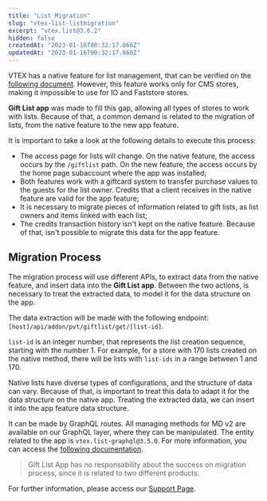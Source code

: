 ```yaml
---
title: "List Migration"
slug: "vtex-list-listmigration"
excerpt: "vtex.list@3.6.2"
hidden: false
createdAt: "2023-01-16T00:32:17.866Z"
updatedAt: "2023-01-16T00:32:17.866Z"
---
```


VTEX has a native feature for list management, that can be verified on the [following document](https://help.vtex.com/en/subcategory/list-types--6aeeWirCBUwwCmeIWOgIWs). However, this feature works only for CMS stores, making it impossible to use for IO and Faststore stores.

**Gift List app** was made to fill this gap, allowing all types of stores to work with lists. Because of that, a common demand is related to the migration of lists, from the native feature to the new app feature.

It is important to take a look at the following details to execute this process:

- The access page for lists will change. On the native feature, the access occurs by the `/giftlist` path. On the new feature, the access occurs by the home page subaccount where the app was installed;
- Both features work with a giftcard system to transfer purchase values to the guests for the list owner. Credits that a client receives in the native feature are valid for the app feature;
- It is necessary to migrate pieces of information related to gift lists, as list owners and items linked with each list;
- The credits transaction history isn't kept on the native feature. Because of that, isn't possible to migrate this data for the app feature.

## Migration Process

The migration process will use different APIs, to extract data from the native feature, and insert data into the **Gift List app**. Between the two actions, is necessary to treat the extracted data, to model it for the data structure on the app.

The data extraction will be made with the following endpoint:
`[host]/api/addon/pvt/giftlist/get/[list-id]`. 

``list-id`` is an integer number, that represents the list creation sequence, starting with the number 1. For example, for a store with 170 lists created on the native method, there will be lists with ``list-ids`` in a range between 1 and 170.

Native lists have diverse types of configurations, and the structure of data can vary. Because of that, is important to treat this data to adapt it for the data structure on the native app. Treating the extracted data, we can insert it into the app feature data structure. 

It can be made by GraphQL routes. All managing methods for MD v2 are available on our GraphQL layer, where they can be manipulated. The entity related to the app is ``vtex.list-graphql@3.5.0``. For more information, you can access the [following documentation](https://developers.vtex.com/docs/guides/graphql-ide).

> Gift List App has no responsability about the success on migration process, since it is related to two different products.

For further information, please access our [Support Page](https://help.vtex.com/en/faq/como-funciona-o-suporte-da-vtex--3kACEfni4m8Yxa1vnf2ebe).